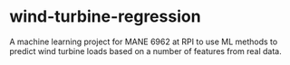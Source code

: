 # wind-turbine-regression
A machine learning project for MANE 6962 at RPI to use ML methods to predict wind turbine loads based on a number of features from real data.
